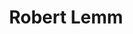 ---
id: 28
title: 'Robert Lemm'
description: 'Robert Lemm is van huis uit hispanist en vertaler (Martinus Nijhoff Prijs 1979). Geschiedenis, literatuur, filosofie en religie zijn de onderwerpen van zijn meer dan dertig boeken.'
keyword: Auteur
pseudonym: false
image: avatar.webp
---